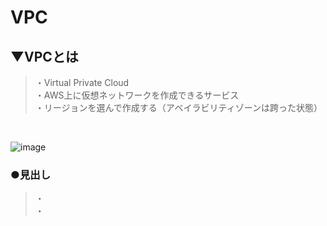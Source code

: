 # VPC

## ▼VPCとは
>・Virtual Private Cloud<br>
>・AWS上に仮想ネットワークを作成できるサービス<br>
>・リージョンを選んで作成する（アベイラビリティゾーンは跨った状態）<br>

<br>

![image](https://github.com/user-attachments/assets/89cc54c4-b9a6-405a-abd1-c7565061b43b)


### ●見出し
>・<br>
>・<br>
<br>
